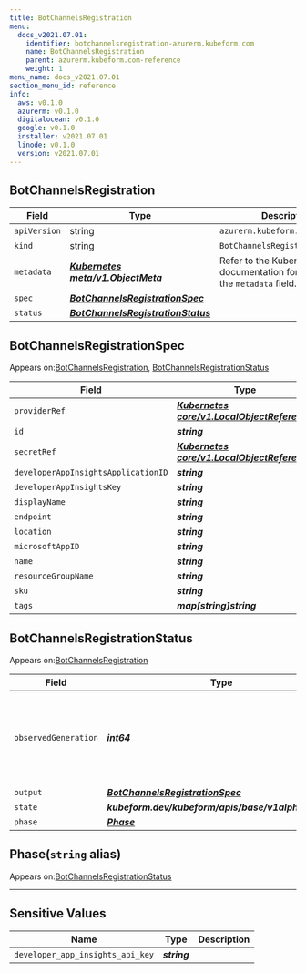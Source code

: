 ```yaml
---
title: BotChannelsRegistration
menu:
  docs_v2021.07.01:
    identifier: botchannelsregistration-azurerm.kubeform.com
    name: BotChannelsRegistration
    parent: azurerm.kubeform.com-reference
    weight: 1
menu_name: docs_v2021.07.01
section_menu_id: reference
info:
  aws: v0.1.0
  azurerm: v0.1.0
  digitalocean: v0.1.0
  google: v0.1.0
  installer: v2021.07.01
  linode: v0.1.0
  version: v2021.07.01
---
```


## BotChannelsRegistration
| Field | Type | Description |
| ------ | ----- | ----------- |
| `apiVersion` | string | `azurerm.kubeform.com/v1alpha1` |
|    `kind` | string | `BotChannelsRegistration` |
| `metadata` | ***[Kubernetes meta/v1.ObjectMeta](https://v1-18.docs.kubernetes.io/docs/reference/generated/kubernetes-api/v1.18/#objectmeta-v1-meta)***|Refer to the Kubernetes API documentation for the fields of the `metadata` field.|
| `spec` | ***[BotChannelsRegistrationSpec](#botchannelsregistrationspec)***||
| `status` | ***[BotChannelsRegistrationStatus](#botchannelsregistrationstatus)***||
## BotChannelsRegistrationSpec

Appears on:[BotChannelsRegistration](#botchannelsregistration), [BotChannelsRegistrationStatus](#botchannelsregistrationstatus)

| Field | Type | Description |
| ------ | ----- | ----------- |
| `providerRef` | ***[Kubernetes core/v1.LocalObjectReference](https://v1-18.docs.kubernetes.io/docs/reference/generated/kubernetes-api/v1.18/#localobjectreference-v1-core)***||
| `id` | ***string***||
| `secretRef` | ***[Kubernetes core/v1.LocalObjectReference](https://v1-18.docs.kubernetes.io/docs/reference/generated/kubernetes-api/v1.18/#localobjectreference-v1-core)***||
| `developerAppInsightsApplicationID` | ***string***| ***(Optional)*** |
| `developerAppInsightsKey` | ***string***| ***(Optional)*** |
| `displayName` | ***string***| ***(Optional)*** |
| `endpoint` | ***string***| ***(Optional)*** |
| `location` | ***string***||
| `microsoftAppID` | ***string***||
| `name` | ***string***||
| `resourceGroupName` | ***string***||
| `sku` | ***string***||
| `tags` | ***map[string]string***| ***(Optional)*** |
## BotChannelsRegistrationStatus

Appears on:[BotChannelsRegistration](#botchannelsregistration)

| Field | Type | Description |
| ------ | ----- | ----------- |
| `observedGeneration` | ***int64***| ***(Optional)*** Resource generation, which is updated on mutation by the API Server.|
| `output` | ***[BotChannelsRegistrationSpec](#botchannelsregistrationspec)***| ***(Optional)*** |
| `state` | ***kubeform.dev/kubeform/apis/base/v1alpha1.State***| ***(Optional)*** |
| `phase` | ***[Phase](#phase)***| ***(Optional)*** |
## Phase(`string` alias)

Appears on:[BotChannelsRegistrationStatus](#botchannelsregistrationstatus)

---
## Sensitive Values
| Name | Type | Description |
|------|------|-------------|
| `developer_app_insights_api_key` | ***string*** ||
